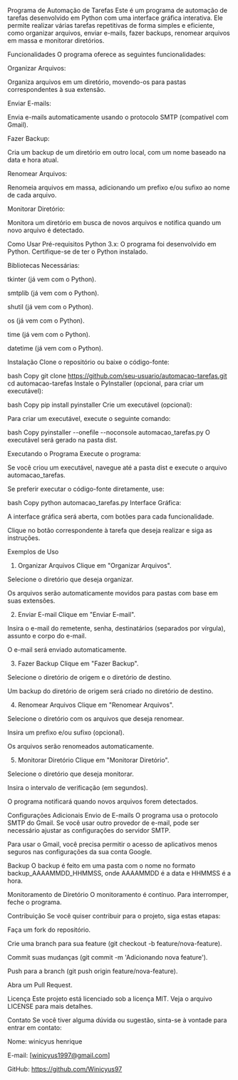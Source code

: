 Programa de Automação de Tarefas
Este é um programa de automação de tarefas desenvolvido em Python com uma interface gráfica interativa. Ele permite realizar várias tarefas repetitivas de forma simples e eficiente, como organizar arquivos, enviar e-mails, fazer backups, renomear arquivos em massa e monitorar diretórios.

Funcionalidades
O programa oferece as seguintes funcionalidades:

Organizar Arquivos:

Organiza arquivos em um diretório, movendo-os para pastas correspondentes à sua extensão.

Enviar E-mails:

Envia e-mails automaticamente usando o protocolo SMTP (compatível com Gmail).

Fazer Backup:

Cria um backup de um diretório em outro local, com um nome baseado na data e hora atual.

Renomear Arquivos:

Renomeia arquivos em massa, adicionando um prefixo e/ou sufixo ao nome de cada arquivo.

Monitorar Diretório:

Monitora um diretório em busca de novos arquivos e notifica quando um novo arquivo é detectado.

Como Usar
Pré-requisitos
Python 3.x: O programa foi desenvolvido em Python. Certifique-se de ter o Python instalado.

Bibliotecas Necessárias:

tkinter (já vem com o Python).

smtplib (já vem com o Python).

shutil (já vem com o Python).

os (já vem com o Python).

time (já vem com o Python).

datetime (já vem com o Python).

Instalação
Clone o repositório ou baixe o código-fonte:

bash
Copy
git clone https://github.com/seu-usuario/automacao-tarefas.git
cd automacao-tarefas
Instale o PyInstaller (opcional, para criar um executável):

bash
Copy
pip install pyinstaller
Crie um executável (opcional):

Para criar um executável, execute o seguinte comando:

bash
Copy
pyinstaller --onefile --noconsole automacao_tarefas.py
O executável será gerado na pasta dist.

Executando o Programa
Execute o programa:

Se você criou um executável, navegue até a pasta dist e execute o arquivo automacao_tarefas.

Se preferir executar o código-fonte diretamente, use:

bash
Copy
python automacao_tarefas.py
Interface Gráfica:

A interface gráfica será aberta, com botões para cada funcionalidade.

Clique no botão correspondente à tarefa que deseja realizar e siga as instruções.

Exemplos de Uso
1. Organizar Arquivos
Clique em "Organizar Arquivos".

Selecione o diretório que deseja organizar.

Os arquivos serão automaticamente movidos para pastas com base em suas extensões.

2. Enviar E-mail
Clique em "Enviar E-mail".

Insira o e-mail do remetente, senha, destinatários (separados por vírgula), assunto e corpo do e-mail.

O e-mail será enviado automaticamente.

3. Fazer Backup
Clique em "Fazer Backup".

Selecione o diretório de origem e o diretório de destino.

Um backup do diretório de origem será criado no diretório de destino.

4. Renomear Arquivos
Clique em "Renomear Arquivos".

Selecione o diretório com os arquivos que deseja renomear.

Insira um prefixo e/ou sufixo (opcional).

Os arquivos serão renomeados automaticamente.

5. Monitorar Diretório
Clique em "Monitorar Diretório".

Selecione o diretório que deseja monitorar.

Insira o intervalo de verificação (em segundos).

O programa notificará quando novos arquivos forem detectados.

Configurações Adicionais
Envio de E-mails
O programa usa o protocolo SMTP do Gmail. Se você usar outro provedor de e-mail, pode ser necessário ajustar as configurações do servidor SMTP.

Para usar o Gmail, você precisa permitir o acesso de aplicativos menos seguros nas configurações da sua conta Google.

Backup
O backup é feito em uma pasta com o nome no formato backup_AAAAMMDD_HHMMSS, onde AAAAMMDD é a data e HHMMSS é a hora.

Monitoramento de Diretório
O monitoramento é contínuo. Para interromper, feche o programa.

Contribuição
Se você quiser contribuir para o projeto, siga estas etapas:

Faça um fork do repositório.

Crie uma branch para sua feature (git checkout -b feature/nova-feature).

Commit suas mudanças (git commit -m 'Adicionando nova feature').

Push para a branch (git push origin feature/nova-feature).

Abra um Pull Request.

Licença
Este projeto está licenciado sob a licença MIT. Veja o arquivo LICENSE para mais detalhes.

Contato
Se você tiver alguma dúvida ou sugestão, sinta-se à vontade para entrar em contato:

Nome: winicyus henrique

E-mail: [winicyus1997@gmail.com]

GitHub: https://github.com/Winicyus97
